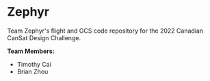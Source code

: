 # Zephyr
Team Zephyr's flight and GCS code repository for the 2022 Canadian CanSat Design Challenge.

**Team Members:**
- Timothy Cai
- Brian Zhou
